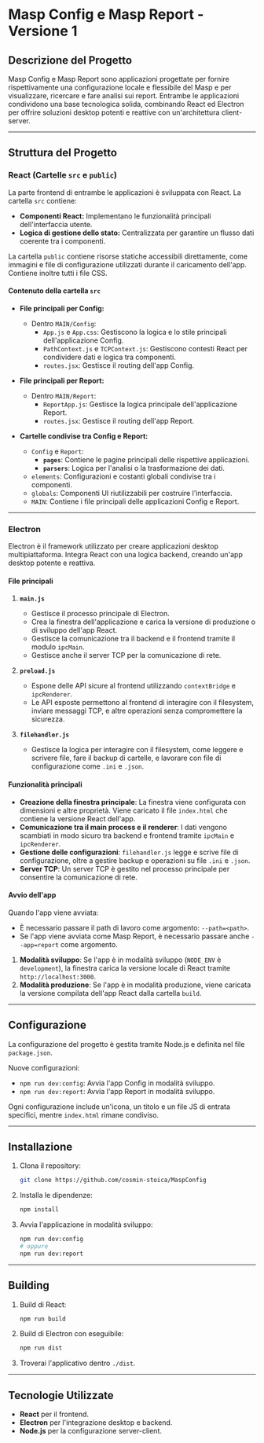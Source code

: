 # Masp Config e Masp Report - Versione 1

## Descrizione del Progetto
Masp Config e Masp Report sono applicazioni progettate per fornire rispettivamente una configurazione locale e flessibile del Masp e per visualizzare, ricercare e fare analisi sui report. Entrambe le applicazioni condividono una base tecnologica solida, combinando React ed Electron per offrire soluzioni desktop potenti e reattive con un'architettura client-server.

---

## Struttura del Progetto

### **React (Cartelle `src` e `public`)**

La parte frontend di entrambe le applicazioni è sviluppata con React. La cartella `src` contiene:

- **Componenti React:** Implementano le funzionalità principali dell'interfaccia utente.
- **Logica di gestione dello stato:** Centralizzata per garantire un flusso dati coerente tra i componenti.

La cartella `public` contiene risorse statiche accessibili direttamente, come immagini e file di configurazione utilizzati durante il caricamento dell'app. Contiene inoltre tutti i file CSS.

#### Contenuto della cartella `src`

- **File principali per Config:**
  - Dentro `MAIN/Config`:
    - `App.js` e `App.css`: Gestiscono la logica e lo stile principali dell'applicazione Config.
    - `PathContext.js` e `TCPContext.js`: Gestiscono contesti React per condividere dati e logica tra componenti.
    - `routes.jsx`: Gestisce il routing dell'app Config.

- **File principali per Report:**
  - Dentro `MAIN/Report`:
    - `ReportApp.js`: Gestisce la logica principale dell'applicazione Report.
    - `routes.jsx`: Gestisce il routing dell'app Report.

- **Cartelle condivise tra Config e Report:**
  - `Config` e `Report`:
    - **`pages`**: Contiene le pagine principali delle rispettive applicazioni.
    - **`parsers`**: Logica per l'analisi o la trasformazione dei dati.
  - `elements`: Configurazioni e costanti globali condivise tra i componenti.
  - `globals`: Componenti UI riutilizzabili per costruire l'interfaccia.
  - `MAIN`: Contiene i file principali delle applicazioni Config e Report.

---

### Electron

Electron è il framework utilizzato per creare applicazioni desktop multipiattaforma. Integra React con una logica backend, creando un'app desktop potente e reattiva.

#### **File principali**

1. **`main.js`**
   - Gestisce il processo principale di Electron.
   - Crea la finestra dell'applicazione e carica la versione di produzione o di sviluppo dell'app React.
   - Gestisce la comunicazione tra il backend e il frontend tramite il modulo `ipcMain`.
   - Gestisce anche il server TCP per la comunicazione di rete.

2. **`preload.js`**
   - Espone delle API sicure al frontend utilizzando `contextBridge` e `ipcRenderer`.
   - Le API esposte permettono al frontend di interagire con il filesystem, inviare messaggi TCP, e altre operazioni senza compromettere la sicurezza.

3. **`filehandler.js`**
   - Gestisce la logica per interagire con il filesystem, come leggere e scrivere file, fare il backup di cartelle, e lavorare con file di configurazione come `.ini` e `.json`.

#### **Funzionalità principali**

- **Creazione della finestra principale**: La finestra viene configurata con dimensioni e altre proprietà. Viene caricato il file `index.html` che contiene la versione React dell'app.
- **Comunicazione tra il main process e il renderer**: I dati vengono scambiati in modo sicuro tra backend e frontend tramite `ipcMain` e `ipcRenderer`.
- **Gestione delle configurazioni**: `filehandler.js` legge e scrive file di configurazione, oltre a gestire backup e operazioni su file `.ini` e `.json`.
- **Server TCP**: Un server TCP è gestito nel processo principale per consentire la comunicazione di rete.

#### **Avvio dell'app**

Quando l'app viene avviata:

   - È necessario passare il path di lavoro come argomento: `--path=<path>`.
   - Se l'app viene avviata come Masp Report, è necessario passare anche `--app=report` come argomento.
1. **Modalità sviluppo**: Se l'app è in modalità sviluppo (`NODE_ENV` è `development`), la finestra carica la versione locale di React tramite `http://localhost:3000`.
2. **Modalità produzione**: Se l'app è in modalità produzione, viene caricata la versione compilata dell'app React dalla cartella `build`.

---

## Configurazione

La configurazione del progetto è gestita tramite Node.js e definita nel file `package.json`.

Nuove configurazioni:
- `npm run dev:config`: Avvia l'app Config in modalità sviluppo.
- `npm run dev:report`: Avvia l'app Report in modalità sviluppo.

Ogni configurazione include un'icona, un titolo e un file JS di entrata specifici, mentre `index.html` rimane condiviso.

---

## Installazione

1. Clona il repository:
   ```bash
   git clone https://github.com/cosmin-stoica/MaspConfig
   ```
2. Installa le dipendenze:
   ```bash
   npm install
   ```
3. Avvia l'applicazione in modalità sviluppo:
   ```bash
   npm run dev:config
   # oppure
   npm run dev:report
   ```

---

## Building

1. Build di React:
   ```bash
   npm run build
   ```
2. Build di Electron con eseguibile:
   ```bash
   npm run dist
   ```
3. Troverai l'applicativo dentro `./dist`.

---

## Tecnologie Utilizzate

- **React** per il frontend.
- **Electron** per l'integrazione desktop e backend.
- **Node.js** per la configurazione server-client.

